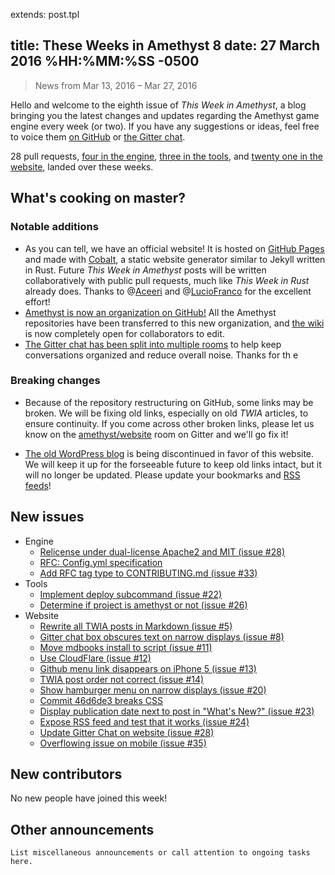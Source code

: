 extends: post.tpl

title: These Weeks in Amethyst 8
date: 27 March 2016 %HH:%MM:%SS -0500
---

> News from Mar 13, 2016 – Mar 27, 2016

Hello and welcome to the eighth issue of *This Week in Amethyst*, a blog
bringing you the latest changes and updates regarding the Amethyst game engine
every week (or two). If you have any suggestions or ideas, feel free to voice
them [on GitHub][gh] or [the Gitter chat][gc].

[gh]: https://github.com/amethyst/website
[gc]: https://gitter.im/orgs/amethyst/rooms

28 pull requests, [four in the engine][ep], [three in the tools][tp], and
[twenty one in the website][wp], landed over these weeks.

[ep]: https://github.com/amethyst/amethyst/pulls?q=is:pr+closed:2016-03-13..2016-03-27
[tp]: https://github.com/amethyst/tools/pulls?q=is:pr+closed:2016-03-13..2016-03-27
[wp]: https://github.com/amethyst/website/pulls?q=is:pr+closed:2016-03-13..2016-03-27

## What's cooking on master?

### Notable additions

* As you can tell, we have an official website! It is hosted on
  [GitHub Pages][gp] and made with [Cobalt][co], a static website generator
  similar to Jekyll written in Rust. Future *This Week in Amethyst* posts will
  be written collaboratively with public pull requests, much like *This Week in
  Rust* already does. Thanks to @[Aceeri][ac] and @[LucioFranco][lf] for the
  excellent effort!
* [Amethyst is now an organization on GitHub!][e27] All the Amethyst
  repositories have been transferred to this new organization, and
  [the wiki][wi] is now completely open for collaborators to edit.
* [The Gitter chat has been split into multiple rooms][gc] to help keep
  conversations organized and reduce overall noise. Thanks for th e

[gp]: https://pages.github.com/
[co]: https://github.com/cobalt-org/cobalt.rs
[ac]: https://github.com/Aceeri
[lf]: https://github.com/LucioFranco

[e27]: https://github.com/amethyst/amethyst/issues/27
[wi]: https://github.com/amethyst/amethyst/wiki

### Breaking changes

* Because of the repository restructuring on GitHub, some links may be broken.
  We will be fixing old links, especially on old *TWIA* articles, to ensure
  continuity. If you come across other broken links, please let us know on the
  [amethyst/website][wg] room on Gitter and we'll go fix it!

[wg]: https://gitter.im/amethyst/website

* [The old WordPress blog][ob] is being discontinued in favor of this website.
  We will keep it up for the forseeable future to keep old links intact, but it
  will no longer be updated. Please update your bookmarks and [RSS feeds][rf]!

[ob]: https://blog.amethyst.rs/
[rf]: https://www.amethyst.rs/rss.xml

## New issues

* Engine
  * [Relicense under dual-license Apache2 and MIT (issue #28)][e28]
  * [RFC: Config.yml specification][e29]
  * [Add RFC tag type to CONTRIBUTING.md (issue #33)][e33]
* Tools
  * [Implement deploy subcommand (issue #22)][t22]
  * [Determine if project is amethyst or not (issue #26)][t26]
* Website
  * [Rewrite all TWIA posts in Markdown (issue #5)][w5]
  * [Gitter chat box obscures text on narrow displays (issue #8)][w8]
  * [Move mdbooks install to script (issue #11)][w11]
  * [Use CloudFlare (issue #12)][w12]
  * [Github menu link disappears on iPhone 5 (issue #13)][w13]
  * [TWIA post order not correct (issue #14)][w14]
  * [Show hamburger menu on narrow displays (issue #20)][w20]
  * [Commit 46d6de3 breaks CSS][w22]
  * [Display publication date next to post in "What's New?" (issue #23)][w23]
  * [Expose RSS feed and test that it works (issue #24)][w24]
  * [Update Gitter Chat on website (issue #28)][w28]
  * [Overflowing issue on mobile (issue #35)][w35]

[e28]: https://github.com/amethyst/amethyst/issues/28
[e29]: https://github.com/amethyst/amethyst/issues/29
[e33]: https://github.com/amethyst/amethyst/issues/33

[t22]: https://github.com/amethyst/tools/issues/22
[t26]: https://github.com/amethyst/tools/issues/26

[w5]: https://github.com/amethyst/website/issues/5
[w8]: https://github.com/amethyst/website/issues/8
[w11]: https://github.com/amethyst/website/issues/11
[w12]: https://github.com/amethyst/website/issues/12
[w13]: https://github.com/amethyst/website/issues/13
[w14]: https://github.com/amethyst/website/issues/14
[w20]: https://github.com/amethyst/website/issues/20
[w22]: https://github.com/amethyst/website/issues/22
[w23]: https://github.com/amethyst/website/issues/23
[w24]: https://github.com/amethyst/website/issues/24
[w28]: https://github.com/amethyst/website/issues/28
[w35]: https://github.com/amethyst/website/issues/35

## New contributors

No new people have joined this week!

## Other announcements

`List miscellaneous announcements or call attention to ongoing tasks here.`
